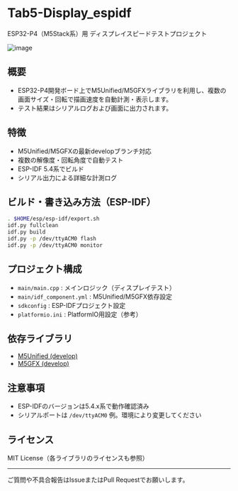 # Tab5-Display_espidf

ESP32-P4（M5Stack系）用 ディスプレイスピードテストプロジェクト


![image](https://github.com/user-attachments/assets/4998d911-944f-4b15-9ad8-856d1c2704cc)

## 概要
- ESP32-P4開発ボード上でM5Unified/M5GFXライブラリを利用し、複数の画面サイズ・回転で描画速度を自動計測・表示します。
- テスト結果はシリアルログおよび画面に出力されます。

## 特徴
- M5Unified/M5GFXの最新developブランチ対応
- 複数の解像度・回転角度で自動テスト
- ESP-IDF 5.4系でビルド
- シリアル出力による詳細な計測ログ

## ビルド・書き込み方法（ESP-IDF）
```sh
. $HOME/esp/esp-idf/export.sh
idf.py fullclean
idf.py build
idf.py -p /dev/ttyACM0 flash
idf.py -p /dev/ttyACM0 monitor
```

## プロジェクト構成
- `main/main.cpp` : メインロジック（ディスプレイテスト）
- `main/idf_component.yml` : M5Unified/M5GFX依存設定
- `sdkconfig` : ESP-IDFプロジェクト設定
- `platformio.ini` : PlatformIO用設定（参考）

## 依存ライブラリ
- [M5Unified (develop)](https://github.com/m5stack/M5Unified)
- [M5GFX (develop)](https://github.com/m5stack/M5GFX)

## 注意事項
- ESP-IDFのバージョンは5.4.x系で動作確認済み
- シリアルポートは `/dev/ttyACM0` 例。環境により変更してください

## ライセンス
MIT License（各ライブラリのライセンスも参照）

---
ご質問や不具合報告はIssueまたはPull Requestでお願いします。

